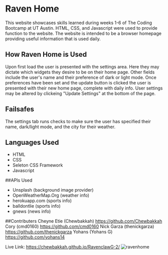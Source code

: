 # Raven Home

This website showcases skills learned during weeks 1-6 of The Coding Bootcamp at UT Austin. HTML, CSS, and Javascript were used to provide function to the website.
The website is intended to be a browser homepage providing useful information that is used daily.

## How Raven Home is Used
Upon first load the user is presented with the settings area. Here they may dictate which widgets they desire to be on their home page. Other fields include the user's name and their preference of dark or light mode. Once preferences have been set and the update button is clicked the user is presented with their new home page, complete with daily info. User settings may be altered by clickeing "Update Settings" at the bottom of the page.

## Failsafes
The settings tab runs checks to make sure the user has specified their name, dark/light mode, and the city for their weather.

## Languages Used
* HTML
* CSS
* Seleton CSS Framework
* Javascript

##APIs Used
* Unsplash (background image provider)
* OpenWeatherMap.Org (weather info)
* herokuapp.com (sports info)
* balldontlie (sports info)
* gnews (news info)

##Contributers
Cheyne Etie (Chewbakkah)
https://github.com/Chewbakkah
Cory (cmd0160)
https://github.com/cmd0160
Nick Garza (thenickgarza)
https://github.com/thenickgarza
Yohans (Yohans G)
https://github.com/yohans14


Live Link:
https://chewbakkah.github.io/RavenclawG-2/
![ravenhome](https://user-images.githubusercontent.com/92648393/147315630-e53230ca-578c-42f0-ac6f-1117b81d2760.JPG)
